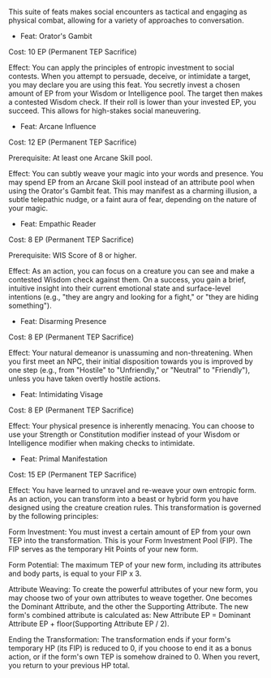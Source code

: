 This suite of feats makes social encounters as tactical and engaging as physical combat, allowing for a variety of approaches to conversation.

- Feat: Orator's Gambit

Cost: 10 EP (Permanent TEP Sacrifice)

Effect: You can apply the principles of entropic investment to social contests. When you attempt to persuade, deceive, or intimidate a target, you may declare you are using this feat. You secretly invest a chosen amount of EP from your Wisdom or Intelligence pool. The target then makes a contested Wisdom check. If their roll is lower than your invested EP, you succeed. This allows for high-stakes social maneuvering.

- Feat: Arcane Influence

Cost: 12 EP (Permanent TEP Sacrifice)

Prerequisite: At least one Arcane Skill pool.

Effect: You can subtly weave your magic into your words and presence. You may spend EP from an Arcane Skill pool instead of an attribute pool when using the Orator's Gambit feat. This may manifest as a charming illusion, a subtle telepathic nudge, or a faint aura of fear, depending on the nature of your magic.

- Feat: Empathic Reader

Cost: 8 EP (Permanent TEP Sacrifice)

Prerequisite: WIS Score of 8 or higher.

Effect: As an action, you can focus on a creature you can see and make a contested Wisdom check against them. On a success, you gain a brief, intuitive insight into their current emotional state and surface-level intentions (e.g., "they are angry and looking for a fight," or "they are hiding something").

- Feat: Disarming Presence

Cost: 8 EP (Permanent TEP Sacrifice)

Effect: Your natural demeanor is unassuming and non-threatening. When you first meet an NPC, their initial disposition towards you is improved by one step (e.g., from "Hostile" to "Unfriendly," or "Neutral" to "Friendly"), unless you have taken overtly hostile actions.

- Feat: Intimidating Visage

Cost: 8 EP (Permanent TEP Sacrifice)

Effect: Your physical presence is inherently menacing. You can choose to use your Strength or Constitution modifier instead of your Wisdom or Intelligence modifier when making checks to intimidate.

- Feat: Primal Manifestation

Cost: 15 EP (Permanent TEP Sacrifice)

Effect: You have learned to unravel and re-weave your own entropic form. As an action, you can transform into a beast or hybrid form you have designed using the creature creation rules. This transformation is governed by the following principles:

Form Investment: You must invest a certain amount of EP from your own TEP into the transformation. This is your Form Investment Pool (FIP). The FIP serves as the temporary Hit Points of your new form.

Form Potential: The maximum TEP of your new form, including its attributes and body parts, is equal to your FIP x 3.

Attribute Weaving: To create the powerful attributes of your new form, you may choose two of your own attributes to weave together. One becomes the Dominant Attribute, and the other the Supporting Attribute. The new form's combined attribute is calculated as: New Attribute EP = Dominant Attribute EP + floor(Supporting Attribute EP / 2).

Ending the Transformation: The transformation ends if your form's temporary HP (its FIP) is reduced to 0, if you choose to end it as a bonus action, or if the form's own TEP is somehow drained to 0. When you revert, you return to your previous HP total.